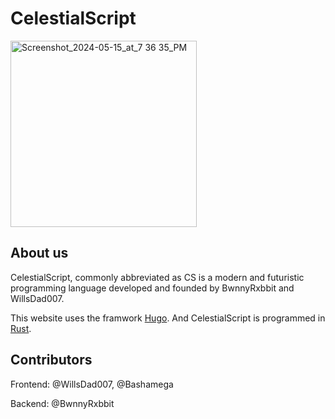 # CelestialScript

<img width="298" alt="Screenshot_2024-05-15_at_7 36 35_PM" src="https://github.com/BwnnyRxbbit/CelestialScript-website/assets/167290033/a15af74f-c1bf-428f-8776-75867ad1af96">

## About us

CelestialScript, commonly abbreviated as CS is a modern and futuristic programming language developed and founded by BwnnyRxbbit and WillsDad007.

This website uses the framwork [Hugo](https://gohugo.io). And CelestialScript is programmed in [Rust](https://www.rust-lang.org).

## Contributors

Frontend: @WillsDad007, @Bashamega

Backend: @BwnnyRxbbit
